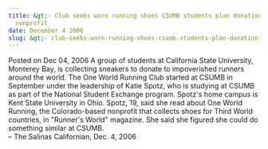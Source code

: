 ```yaml
---
title: &gt;- Club seeks worn running shoes CSUMB students plan donation to
  nonprofit
date: December 4 2006
slug: &gt;- club-seeks-worn-running-shoes-csumb-students-plan-donation-to-nonprofit
---
```


 



<span class="date">Posted on Dec 04, 2006    </span>
A group of students at California State University, Monterey Bay,
is collecting sneakers to donate to impoverished runners around the
world. The One World Running Club started at CSUMB in September
under the leadership of Katie Spotz, who is studying at CSUMB as
part of the National Student Exchange program. Spotz&apos;s home campus
is Kent State University in Ohio. Spotz, 19, said she read about
One World Running, the Colorado-based nonprofit that collects shoes
for Third World countries, in &quot;Runner&apos;s World&quot; magazine. She said
she figured she could do something similar at CSUMB.<br>
&#x2013; The Salinas Californian, Dec. 4, 2006<br/></br>




```

